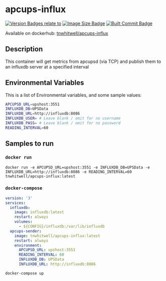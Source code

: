 # apcups-influx

[![Version Badges relate to](https://images.microbadger.com/badges/version/tnwhitwell/apcups-influx.svg)](https://microbadger.com/images/tnwhitwell/apcups-influx "Get your own version badge on microbadger.com") [![Image Size Badge](https://images.microbadger.com/badges/image/tnwhitwell/apcups-influx.svg)](https://microbadger.com/images/tnwhitwell/apcups-influx "Get your own image badge on microbadger.com") [![Built Commit Badge](https://images.microbadger.com/badges/commit/tnwhitwell/apcups-influx.svg)](https://microbadger.com/images/tnwhitwell/apcups-influx "Get your own commit badge on microbadger.com")

Available on dockerhub: [tnwhitwell/apcups-influx](https://hub.docker.com/r/tnwhitwell/apcups-influx)

## Description

This container will get metrics from apcupsd (via TCP) and publish them to an influxdb server at a specified interval

## Environmental Variables

This is a list of Environmental variables, and some sample values:

```sh
APCUPSD_URL=upshost:3551
INFLUXDB_DB=UPSData
INFLUXDB_URL=http://influxdb:8086
INFLUXDB_USER= # Leave blank / omit for no username
INFLUXDB_PASS= # Leave blank / omit for no password
READING_INTERVAL=60
```

## Samples to run

### `docker run`

`docker run -e APCUPSD_URL=upshost:3551 -e INFLUXDB_DB=UPSData -e INFLUXDB_URL=http://influxdb:8086 -e READING_INTERVAL=60 tnwhitwell/apcups-influx:latest`

### `docker-compose`

```yaml
version: '3'
services:
  influxdb:
    image: influxdb:latest
    restart: always
    volumes:
      - ${CONFIG}/influxdb:/var/lib/influxdb
  apcups-sender:
    image: tnwhitwell/apcups-influx:latest
    restart: always
    environment:
      APCUPSD_URL: upshost:3551
      READING_INTERVAL: 60
      INFLUXDB_DB: UPSData
      INFLUXDB_URL: http://influxdb:8086
```

`docker-compose up`
